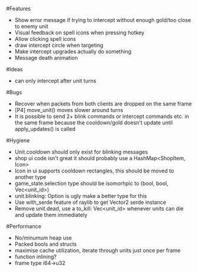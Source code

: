 #Features 
 * Show error message if trying to intercept without enough gold/too close to enemy unit
 * Visual feedback on spell icons when pressing hotkey
 * Allow clicking spell icons
 * draw intercept circle when targeting
 * Make intercept upgrades actually do something
 * Message death animation

#Ideas
 * can only intercept after unit turns

#Bugs
 * Recover when packets from both clients are dropped on the same frame
 * [P4] move_unit() moves slower around turns
 * It is possible to send 2+ blink commands or intercept commands etc. in the same frame because the cooldown/gold doesn't update until apply_updates() is called

#Hygiene
 * Unit.cooldown should only exist for blinking messages
 * shop ui code isn't great it should probably use a HashMap<ShopItem, Icon>
 * Icon in ui supports cooldown rectangles, this should be moved to another type
 * game_state.selection type should be isomorhpic to (bool, bool, Vec<unit_id>)
 * unit.blinking: Option<bool> is ugly make a better type for this
 * Use with_serde feature of raylib to get Vector2 serde instance
 * Remove unit.dead, use a to_kill: Vec<unit_id> whenever units can die and update them immediately

#Performance
 * No/minumum heap use
 * Packed bools and structs
 * maximise cache utilization, iterate through units just once per frame
 * function inlining?
 * frame type i64->u32